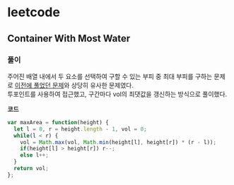 # leetcode

## Container With Most Water

### 풀이

주어진 배열 내에서 두 요소를 선택하여 구할 수 있는 부피 중 최대 부피를 구하는 문제로 [이전에 풀었던 문제](https://leetcode.com/problems/trapping-rain-water/)와 상당히 유사한 문제였다.  
투포인트를 사용하여 접근했고, 구간마다 vol의 최댓값을 갱신하는 방식으로 풀이했다.

**코드**

```javascript
var maxArea = function(height) {
  let l = 0, r = height.length - 1, vol = 0;
  while(l < r) {
    vol = Math.max(vol, Math.min(height[l], height[r]) * (r - l));
    if(height[l] > height[r]) r--;
    else l++;
  }
  return vol;
};
```